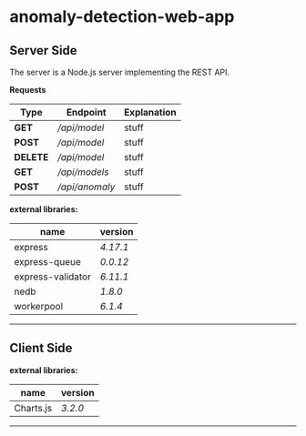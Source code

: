 # anomaly-detection-web-app


## Server Side
The server is a Node.js server implementing the REST API.


**Requests**

Type       | Endpoint      | Explanation
----       | --------      | -----------
**GET**    | _/api/model_  | stuff
**POST**   | _/api/model_  | stuff
**DELETE** | _/api/model_  | stuff
**GET**    | _/api/models_ | stuff
**POST**   |_/api/anomaly_ | stuff





**external libraries:**

 name              | version
 ----              | --------
 express           | _4.17.1_
 express-queue     | _0.0.12_
 express-validator | _6.11.1_
 nedb              | _1.8.0_
 workerpool        | _6.1.4_


-------


## Client Side


**external libraries:**

name       | version
----       | --------
 Charts.js | _3.2.0_

________
